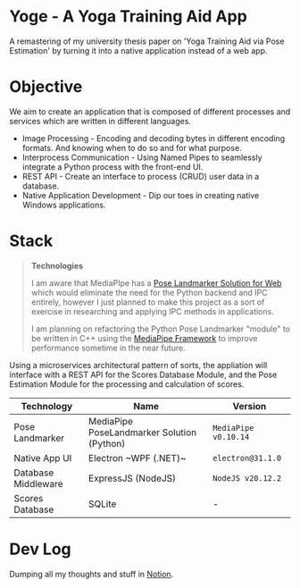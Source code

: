 # Yoge - A Yoga Training Aid App

A remastering of my university thesis paper on 'Yoga Training Aid via Pose Estimation' by turning it into a native application instead of a web app.

# Objective
We aim to create an application that is composed of different processes and services which are written in different languages.
 - Image Processing - Encoding and decoding bytes in different encoding formats. And knowing when to do so and for what purpose. 
 - Interprocess Communication - Using Named Pipes to seamlessly integrate a Python process with the front-end UI.
 - REST API - Create an interface to process (CRUD) user data in a database.
 - Native Application Development - Dip our toes in creating native Windows applications. 

# Stack

>**Technologies**
>
> I am aware that MediaPIpe has a [Pose Landmarker Solution for Web](https://ai.google.dev/edge/mediapipe/solutions/vision/pose_landmarker/web_js) which would eliminate the need for the Python backend and IPC entirely, however I just planned to make this project as a sort of exercise in researching and applying IPC methods in applications.
>
> I am planning on refactoring the Python Pose Landmarker "module" to be written in C++ using the [MediaPipe Framework](https://ai.google.dev/edge/mediapipe/framework/getting_started/install) to improve performance sometime in the near future.

Using a microservices architectural pattern of sorts, the appliation will interface with a REST API for the Scores Database Module, and the Pose Estimation Module for the processing and calculation of scores.

|Technology|Name|Version|
|--|--|--|
| Pose Landmarker | MediaPipe PoseLandmarker Solution (Python) | `MediaPipe v0.10.14` |
| Native App UI | Electron ~WPF (.NET)~ | `electron@31.1.0` |
| Database Middleware | ExpressJS (NodeJS) |  `NodeJS v20.12.2` |
| Scores Database | SQLite | - |

# Dev Log
Dumping all my thoughts and stuff in [Notion]([https://www.notion.so/Yoge-c66f695b780848189fe7de07ef7c1bdf?pvs=4](https://power-magpie-0b3.notion.site/Yoge-c66f695b780848189fe7de07ef7c1bdf?pvs=4)).
